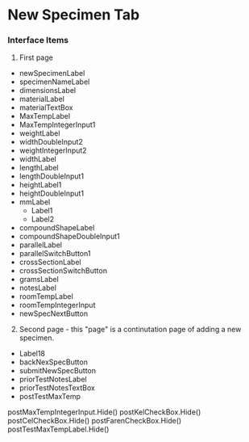 # New Specimen Tab
### Interface Items

1. First page
  * newSpecimenLabel
  * specimenNameLabel
  * dimensionsLabel
  * materialLabel
  * materialTextBox
  * MaxTempLabel
  * MaxTempIntegerInput1
  * weightLabel
  * widthDoubleInput2
  * weightIntegerInput2
  * widthLabel
  * lengthLabel
  * lengthDoubleInput1
  * heightLabel1
  * heightDoubleInput1
  * mmLabel
    - Label1
    - Label2
  * compoundShapeLabel
  * compoundShapeDoubleInput1
  * parallelLabel
  * parallelSwitchButton1
  * crossSectionLabel
  * crossSectionSwitchButton
  * gramsLabel
  * notesLabel
  * roomTempLabel
  * roomTempIntegerInput
  * newSpecNextButton
2. Second page -
       this "page" is a continutation page of adding a new specimen.
  * Label18
  * backNexSpecButton
  * submitNewSpecButton
  * priorTestNotesLabel
  * priorTestNotesTextBox
  * postTestMaxTemp


  postMaxTempIntegerInput.Hide()
      postKelCheckBox.Hide()
      postCelCheckBox.Hide()
      postFarenCheckBox.Hide()
      postTestMaxTempLabel.Hide()
